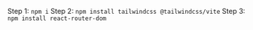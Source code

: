 Step 1:
```npm i```
Step 2:
```npm install tailwindcss @tailwindcss/vite```
Step 3:
```npm install react-router-dom```